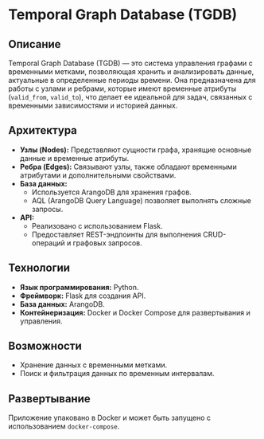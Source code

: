 # Temporal Graph Database (TGDB)

## Описание
Temporal Graph Database (TGDB) — это система управления графами с временными метками, позволяющая хранить и анализировать данные, актуальные в определенные периоды времени. Она предназначена для работы с узлами и ребрами, которые имеют временные атрибуты (`valid_from`, `valid_to`), что делает ее идеальной для задач, связанных с временными зависимостями и историей данных.

## Архитектура
- **Узлы (Nodes):** Представляют сущности графа, хранящие основные данные и временные атрибуты.
- **Ребра (Edges):** Связывают узлы, также обладают временными атрибутами и дополнительными свойствами.
- **База данных:** 
  - Используется ArangoDB для хранения графов.
  - AQL (ArangoDB Query Language) позволяет выполнять сложные запросы.
- **API:** 
  - Реализовано с использованием Flask.
  - Предоставляет REST-эндпоинты для выполнения CRUD-операций и графовых запросов.

## Технологии
- **Язык программирования:** Python.
- **Фреймворк:** Flask для создания API.
- **База данных:** ArangoDB.
- **Контейнеризация:** Docker и Docker Compose для развертывания и управления.

## Возможности
- Хранение данных с временными метками.
- Поиск и фильтрация данных по временным интервалам.

## Развертывание
Приложение упаковано в Docker и может быть запущено с использованием `docker-compose`.

